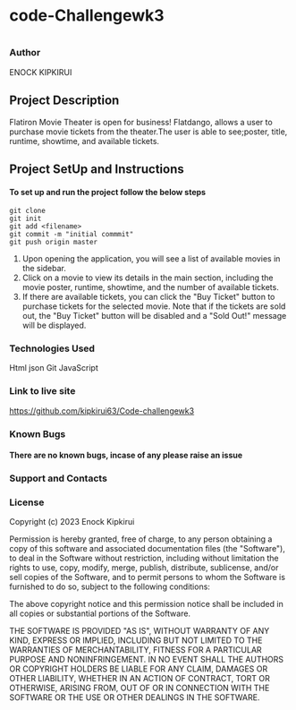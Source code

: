 # code-Challengewk3
# 
### Author 

ENOCK KIPKIRUI


## Project Description
Flatiron Movie Theater is open for business!  Flatdango, allows a user to purchase movie tickets from the
theater.The user is able to see;poster, title, runtime,
   showtime, and available tickets.

## Project SetUp and Instructions
#### To set up and run the project follow the below steps

```
git clone 
git init
git add <filename>
git commit -m "initial commmit"
git push origin master
```


1. Upon opening the application, you will see a list of available movies in the sidebar.
2. Click on a movie to view its details in the main section, including the movie poster, runtime, showtime, and the number of available tickets.
3. If there are available tickets, you can click the "Buy Ticket" button to purchase tickets for the selected movie. Note that if the tickets are sold out, the "Buy Ticket" button will be disabled and a "Sold Out!" message will be displayed.

### Technologies Used

Html
json
Git 
JavaScript



### Link to live site
https://github.com/kipkirui63/Code-challengewk3



### Known Bugs
#### There are no known bugs, incase of any please raise an issue

### Support and Contacts

### License

Copyright (c) 2023 Enock Kipkirui

Permission is hereby granted, free of charge, to any person obtaining a copy
of this software and associated documentation files (the "Software"), to deal
in the Software without restriction, including without limitation the rights
to use, copy, modify, merge, publish, distribute, sublicense, and/or sell
copies of the Software, and to permit persons to whom the Software is
furnished to do so, subject to the following conditions:

The above copyright notice and this permission notice shall be included in all
copies or substantial portions of the Software.

THE SOFTWARE IS PROVIDED "AS IS", WITHOUT WARRANTY OF ANY KIND, EXPRESS OR
IMPLIED, INCLUDING BUT NOT LIMITED TO THE WARRANTIES OF MERCHANTABILITY,
FITNESS FOR A PARTICULAR PURPOSE AND NONINFRINGEMENT. IN NO EVENT SHALL THE
AUTHORS OR COPYRIGHT HOLDERS BE LIABLE FOR ANY CLAIM, DAMAGES OR OTHER
LIABILITY, WHETHER IN AN ACTION OF CONTRACT, TORT OR OTHERWISE, ARISING FROM,
OUT OF OR IN CONNECTION WITH THE SOFTWARE OR THE USE OR OTHER DEALINGS IN THE
SOFTWARE.
